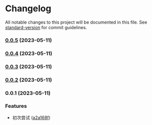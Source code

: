 # Changelog

All notable changes to this project will be documented in this file. See [standard-version](https://github.com/conventional-changelog/standard-version) for commit guidelines.

### [0.0.5](https://github.com/svchord/rem-craft-dev/compare/v0.0.4...v0.0.5) (2023-05-11)

### [0.0.4](https://github.com/svchord/rem-craft-dev/compare/v0.0.3...v0.0.4) (2023-05-11)

### [0.0.3](https://github.com/svchord/rem-craft-dev/compare/v0.0.2...v0.0.3) (2023-05-11)

### [0.0.2](https://github.com/svchord/rem-craft-dev/compare/v0.0.1...v0.0.2) (2023-05-11)

### 0.0.1 (2023-05-11)


### Features

* 初次尝试 ([a2a168f](https://github.com/svchord/rem-craft-dev/commit/a2a168fb19b829053b70be8c3ac6f55cc8b4f042))
